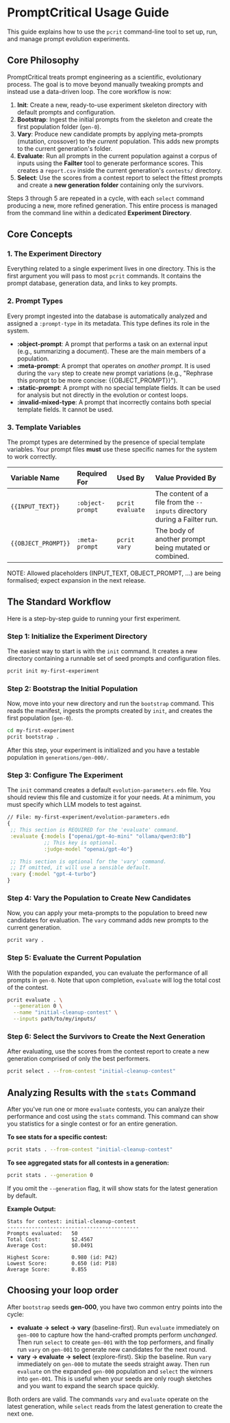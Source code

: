 # PromptCritical Usage Guide

This guide explains how to use the `pcrit` command-line tool to set up, run, and manage prompt evolution experiments.

## Core Philosophy

PromptCritical treats prompt engineering as a scientific, evolutionary process. The goal is to move beyond manually tweaking prompts and instead use a data-driven loop. The core workflow is now:

1.  **Init**: Create a new, ready-to-use experiment skeleton directory with default prompts and configuration.
2.  **Bootstrap**: Ingest the initial prompts from the skeleton and create the first population folder (`gen-0`).
3.  **Vary**: Produce new candidate prompts by applying meta-prompts (mutation, crossover) to the *current* population. This adds new prompts to the current generation's folder.
4.  **Evaluate**: Run all prompts in the current population against a corpus of inputs using the **Failter** tool to generate performance scores. This creates a `report.csv` inside the current generation's `contests/` directory.
5.  **Select**: Use the scores from a contest report to select the fittest prompts and create a **new generation folder** containing only the survivors.

Steps 3 through 5 are repeated in a cycle, with each `select` command producing a new, more refined generation. This entire process is managed from the command line within a dedicated **Experiment Directory**.

## Core Concepts

### 1. The Experiment Directory

Everything related to a single experiment lives in one directory. This is the first argument you will pass to most `pcrit` commands. It contains the prompt database, generation data, and links to key prompts.

### 2. Prompt Types

Every prompt ingested into the database is automatically analyzed and assigned a `:prompt-type` in its metadata. This type defines its role in the system.

*   **:object-prompt**: A prompt that performs a task on an external input (e.g., summarizing a document). These are the main members of a population.
*   **:meta-prompt**: A prompt that operates on *another prompt*. It is used during the `vary` step to create new prompt variations (e.g., "Rephrase this prompt to be more concise: {{OBJECT_PROMPT}}").
*   **:static-prompt**: A prompt with no special template fields. It can be used for analysis but not directly in the evolution or contest loops.
*   **:invalid-mixed-type**: A prompt that incorrectly contains both special template fields. It cannot be used.

### 3. Template Variables

The prompt types are determined by the presence of special template variables. Your prompt files **must** use these specific names for the system to work correctly.

| Variable Name     | Required For     | Used By          | Value Provided By                                                  |
| :---------------- | :--------------- | :--------------- | :----------------------------------------------------------------- |
| `{{INPUT_TEXT}}`  | `:object-prompt` | `pcrit evaluate` | The content of a file from the `--inputs` directory during a Failter run. |
| `{{OBJECT_PROMPT}}` | `:meta-prompt`   | `pcrit vary`     | The body of another prompt being mutated or combined.              |

NOTE: Allowed placeholders (INPUT_TEXT, OBJECT_PROMPT, …) are being formalised; expect expansion in the next release.

## The Standard Workflow

Here is a step-by-step guide to running your first experiment.

### Step 1: Initialize the Experiment Directory

The easiest way to start is with the `init` command. It creates a new directory containing a runnable set of seed prompts and configuration files.

```bash
pcrit init my-first-experiment
```

### Step 2: Bootstrap the Initial Population

Now, move into your new directory and run the `bootstrap` command. This reads the manifest, ingests the prompts created by `init`, and creates the first population (`gen-0`).

```bash
cd my-first-experiment
pcrit bootstrap .
```
After this step, your experiment is initialized and you have a testable population in `generations/gen-000/`.

### Step 3: Configure The Experiment

The `init` command creates a default `evolution-parameters.edn` file. You should review this file and customize it for your needs. At a minimum, you must specify which LLM models to test against.

```clojure
// File: my-first-experiment/evolution-parameters.edn
{
 ;; This section is REQUIRED for the 'evaluate' command.
 :evaluate {:models ["openai/gpt-4o-mini" "ollama/qwen3:8b"]
            ;; This key is optional.
            :judge-model "openai/gpt-4o"}

 ;; This section is optional for the 'vary' command.
 ;; If omitted, it will use a sensible default.
 :vary {:model "gpt-4-turbo"}
}
```

### Step 4: Vary the Population to Create New Candidates

Now, you can apply your meta-prompts to the population to breed new candidates for evaluation. The `vary` command adds new prompts to the current generation.

```bash
pcrit vary .
```

### Step 5: Evaluate the Current Population

With the population expanded, you can evaluate the performance of all prompts in `gen-0`. Note that upon completion, `evaluate` will log the total cost of the contest.

```bash
pcrit evaluate . \
  --generation 0 \
  --name "initial-cleanup-contest" \
  --inputs path/to/my/inputs/
```

### Step 6: Select the Survivors to Create the Next Generation

After evaluating, use the scores from the contest report to create a new generation comprised of only the best performers.

```bash
pcrit select . --from-contest "initial-cleanup-contest"
```

## Analyzing Results with the `stats` Command

After you've run one or more `evaluate` contests, you can analyze their performance and cost using the `stats` command. This command can show you statistics for a single contest or for an entire generation.

**To see stats for a specific contest:**
```bash
pcrit stats . --from-contest "initial-cleanup-contest"
```

**To see aggregated stats for all contests in a generation:**
```bash
pcrit stats . --generation 0
```
If you omit the `--generation` flag, it will show stats for the latest generation by default.

**Example Output:**
```
Stats for contest: initial-cleanup-contest
-------------------------------------------
Prompts evaluated:   50
Total Cost:          $2.4567
Average Cost:        $0.0491

Highest Score:       0.980 (id: P42)
Lowest Score:        0.650 (id: P18)
Average Score:       0.855
```

## Choosing your loop order

After `bootstrap` seeds **gen-000**, you have two common entry points into the cycle:

  * **evaluate → select → vary** (baseline-first). Run `evaluate` immediately on `gen-000` to capture how the hand-crafted prompts perform *unchanged*. Then run `select` to create `gen-001` with the top performers, and finally run `vary` on `gen-001` to generate new candidates for the next round.
  * **vary → evaluate → select** (explore-first). Skip the baseline. Run `vary` immediately on `gen-000` to mutate the seeds straight away. Then run `evaluate` on the expanded `gen-000` population and `select` the winners into `gen-001`. This is useful when your seeds are only rough sketches and you want to expand the search space quickly.

Both orders are valid. The commands `vary` and `evaluate` operate on the latest generation, while `select` reads from the latest generation to create the next one.
